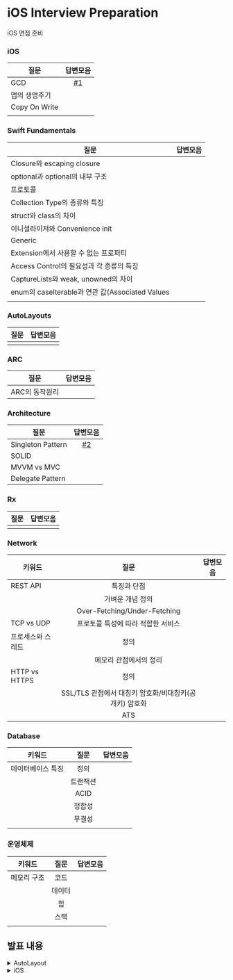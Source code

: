 # iOS Interview Preparation
iOS 면접 준비



 
### iOS



| 질문 | 답변모음 | 
|--|:--:|
| GCD | [#1](https://github.com/NOW-ON/iOS-Interview-Preparation/issues/1) |
| 앱의 생명주기 | |
| Copy On Write | |
| | |


### Swift Fundamentals

| 질문 | 답변모음 | 
|--|:--:|
| Closure와 escaping closure | | 
| optional과 optional의 내부 구조 | | 
| 프로토콜 | |
| Collection Type의 종류와 특징 | |
| struct와 class의 차이 | |
| 이니셜라이져와 Convenience init | |
| Generic | |
| Extension에서 사용할 수 없는 프로퍼티 | |
| Access Control의 필요성과 각 종류의 특징  |  | 
| CaptureLists와 weak, unowned의 차이 | |
| enum의 caselterable과 연관 값(Associated Values | |
| | |
 

### AutoLayouts


| 질문 | 답변모음 |
|--|:--:|
| | |



### ARC


| 질문 | 답변모음 | 
|--|:--:|
| ARC의 동작원리 | |
 

### Architecture


| 질문 | 답변모음 | 
|--|:--:|
| Singleton Pattern | [#2](https://github.com/NOW-ON/iOS-Interview-Preparation/issues/2) |
| SOLID | |
| MVVM vs MVC | |
| Delegate Pattern | |
  


### Rx


| 질문 | 답변모음 | 
|--|:--:|
| | |
 


### Network


| 키워드| 질문 | 답변모음 | 
|--|:--:|:--:|
| REST API | 특징과 단점 | |
|  | 가벼운 개념 정의 |  |
|  |Over-Fetching/Under-Fetching|  |
| TCP vs UDP | 프로토콜 특성에 따라 적합한 서비스 | |
| 프로세스와 스레드 | 정의 |  |
|   | 메모리 관점에서의 정리 |  |
| HTTP vs HTTPS  | 정의  |  |
| |SSL/TLS 관점에서 대칭키 암호화/비대칭키(공개키) 암호화|  |
|  | ATS  |  |


### Database


| 키워드| 질문 | 답변모음 | 
|--|:--:|:--:|
| 데이터베이스 특징 | 정의| |
| |트랜잭션 | |
| | ACID| |
| | 정합성 | |
| | 무결성| |
| | | |


### 운영체제


| 키워드| 질문 | 답변모음 | 
|--|:--:|:--:|
| 메모리 구조 | 코드| |
| | 데이터 | |
| | 힙 | |
| | 스택 | |
| | | |

 


## 발표 내용

<details> 
  <summary>AutoLayout</summary> 
<br>

| 질문 | 답변모음 |
|--|:--:|
| 오토레이아웃을 코드로 작성하는 방법 | [2022.10.17 윤여진](https://alike-cucumber-a6f.notion.site/3-0b7818ae470846a79d371e0a0b9b89c0) |
| `Storyboard`를 이용했을 때의 장단점 | [2022.10.17 이주영](https://alike-cucumber-a6f.notion.site/Storyboard-e160c249490a45019e804059f3dc9dec) |
| `SafeArea` | [2022.10.17 홍석준](https://alike-cucumber-a6f.notion.site/Safe-Area-e5783c7ec4f645e8aa79426dc2b5663e) |
| Left Constraint 와 Leading Constraint의 차이점 |  [2022.10.17 홍석준](https://alike-cucumber-a6f.notion.site/Left-Leading-Constraint-e9f2db656be94de987f4c27f8e2082ee) |
| hugging, resistance | [2022.10.19 이재용](https://alike-cucumber-a6f.notion.site/Hugging-Compression-Resistance-ca680c4230eb4390aab27a99bc533b63) |
| Intrinsic Size | [2022.10.19 김도이](https://kimdee.notion.site/Intrinsic-Size-ce83224da43143ebad61be9a591221af) |

 
</details> 

<details> 
  <summary>iOS</summary> 
<br>

| 질문 | 답변모음 |
|--|:--:|
| `Bounds`와 `Frame`의 차이점 | [2022.10.19 윤여진](https://alike-cucumber-a6f.notion.site/Frame-Bound-4e5eac8d98504b6ca56e734c3012ec80) |
| 실제 디바이스가 없을 경우 개발 환경에서 할 수 있는 것과 없는 것 | [2022.10.19 윤여진](https://alike-cucumber-a6f.notion.site/7ad3ceb3dea640af9f41c3a08a02d815) |
|UIKit 클래스들을 다룰 때 꼭 처리해야하는 애플리케이션 쓰레드 이름 | [2022.10.19 이주영](https://alike-cucumber-a6f.notion.site/UIKit-bd4f876322454036b8e5ab4bc1c97de2) |
| `@Main` | [2022.10.21 홍석준](https://alike-cucumber-a6f.notion.site/Main-2022-10-21-d7ba5d149f1743ca853711ef0a9d0683) |
| `NSOperationQueue`와 `GCD Queue`의 차이점 | [2022.10.21 김도이](https://kimdee.notion.site/NSOperationQueue-GCD-Queue-878028323d414304bc34c332a2d7872d) |
| Global DispatchQueue의 `QoS`의 종류와 의미  | [2022.10.21 김도이](https://www.notion.so/kimdee/Global-DispatchQueue-QoS-3a480b3635774764be5147caa21550c8) |
| GCD API 동작 방식과 필요성 |  [2022.10.21 김도이](https://kimdee.notion.site/GCD-API-4676cc2622f844aa924bb747bceb1282) |
| `prepareForReuse` |  [2022.10.21 이재용](https://alike-cucumber-a6f.notion.site/prepareForReuse-60ae3f5a78b74d3ba216670505752d18) |
| 하나의 View Controller 코드에서 여러 TableView Controller 역할을 해야 할 경우  |  [2022.10.21 이재용](https://alike-cucumber-a6f.notion.site/View-Controller-TableView-Controller-94f859e78daa400aa66ca588fb792eab) |
| TableView 동작 방식과 화면에 Cell을 출력하기 위해 최소한 구현해야 하는 DataSource 메서드 |  [2022.10.21 이재용](https://alike-cucumber-a6f.notion.site/TableView-Cell-DataSource-d7debe86ba7742c8aabafefc80ee82c1) |
| 다크모드 지원방법 | [2022.10.21 윤여진](https://alike-cucumber-a6f.notion.site/fcede1dd2a1148b0914b368bc890afd8) |
| 앱의 콘텐츠,데이터를 저장하는 특별한 객체  |  [2022.10.21 윤여진](https://alike-cucumber-a6f.notion.site/90be32e3d2534a6ca168a73d45fc8d9a) |
| 앱 화면의 콘텐츠를 표시하는 로직과 관리를 담당하는 객체 |  [2022.10.21 윤여진](https://alike-cucumber-a6f.notion.site/92c10f5aa23a42849a7baf5d759deb6e) |
| App Bundle의 구조와 역할 | [2022.10.21 이주영](https://alike-cucumber-a6f.notion.site/App-Bundle-1d990e129a904f6482a030936eb9290f)|
| 모든 View Controller 객체의 상위 클래스와 그 역할 | [2022.10.21 이주영](https://alike-cucumber-a6f.notion.site/View-Controller-b1158c9b8d89400eb1976ea3dd5465ac) |
|  |  [yyyy.MM.dd 이름]() |



</details> 


